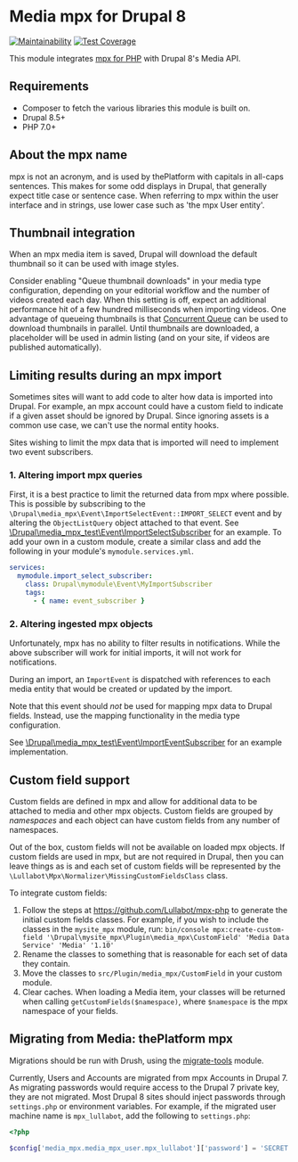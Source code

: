# Media mpx for Drupal 8

[![Maintainability](https://api.codeclimate.com/v1/badges/69160a3010c6788be915/maintainability)](https://codeclimate.com/github/Lullabot/media_mpx/maintainability) [![Test Coverage](https://api.codeclimate.com/v1/badges/69160a3010c6788be915/test_coverage)](https://codeclimate.com/github/Lullabot/media_mpx/test_coverage)

This module integrates [mpx for PHP](https://github.com/Lullabot/mpx-php) with
Drupal 8's Media API.

## Requirements

* Composer to fetch the various libraries this module is built on.
* Drupal 8.5+
* PHP 7.0+

## About the mpx name

mpx is not an acronym, and is used by thePlatform with capitals in all-caps
sentences. This makes for some odd displays in Drupal, that generally expect
title case or sentence case. When referring to mpx within the user interface
and in strings, use lower case such as 'the mpx User entity'.

## Thumbnail integration

When an mpx media item is saved, Drupal will download the default thumbnail so
it can be used with image styles.

Consider enabling "Queue thumbnail downloads" in your media type configuration,
depending on your editorial workflow and the number of videos created each day.
When this setting is off, expect an additional performance hit of a few hundred
milliseconds when importing videos. One advantage of queueing thumbnails is
that [Concurrent Queue](https://www.drupal.org/project/concurrent_queue) can be
used to download thumbnails in parallel. Until thumbnails are downloaded, a
placeholder will be used in admin listing (and on your site, if videos are
published automatically).

## Limiting results during an mpx import

Sometimes sites will want to add code to alter how data is imported into
Drupal. For example, an mpx account could have a custom field to indicate if
a given asset should be ignored by Drupal. Since ignoring assets is a common
use case, we can't use the normal entity hooks.

Sites wishing to limit the mpx data that is imported will need to implement two
event subscribers.

### 1. Altering import mpx queries

First, it is a best practice to limit the returned data from mpx where
possible. This is possible by subscribing to the
`\Drupal\media_mpx\Event\ImportSelectEvent::IMPORT_SELECT` event and by
altering the `ObjectListQuery` object attached to that event. See
[\Drupal\media_mpx_test\Event\ImportSelectSubscriber](test_modules/media_mpx_test/src/Event/ImportSelectSubscriber.php)
for an example. To add your own in a custom module, create a similar class and
add the following in your module's `mymodule.services.yml`.

```yml
services:
  mymodule.import_select_subscriber:
    class: Drupal\mymodule\Event\MyImportSubscriber
    tags:
      - { name: event_subscriber }
```

### 2. Altering ingested mpx objects

Unfortunately, mpx has no ability to filter results in notifications. While the
above subscriber will work for initial imports, it will not work for
notifications.

During an import, an `ImportEvent` is dispatched with references to each media
entity that would be created or updated by the import.

Note that this event should _not_ be used for mapping mpx data to Drupal
fields. Instead, use the mapping functionality in the media type configuration.

See
[\Drupal\media_mpx_test\Event\ImportEventSubscriber](test_modules/media_mpx_test/src/Event/ImportEventSubscriber.php)
for an example implementation.

## Custom field support

Custom fields are defined in mpx and allow for additional data to be attached
to media and other mpx objects. Custom fields are grouped by _namespaces_ and
each object can have custom fields from any number of namespaces.

Out of the box, custom fields will not be available on loaded mpx objects.
If custom fields are used in mpx, but are not required in Drupal, then you
can leave things as is and each set of custom fields will be represented by the
`\Lullabot\Mpx\Normalizer\MissingCustomFieldsClass` class.

To integrate custom fields:

1. Follow the steps at https://github.com/Lullabot/mpx-php to generate the
   initial custom fields classes. For example, if you wish to include the
   classes in the `mysite_mpx` module, run:
   `bin/console mpx:create-custom-field '\Drupal\mysite_mpx\Plugin\media_mpx\CustomField' 'Media Data Service' 'Media' '1.10'`
1. Rename the classes to something that is reasonable for each set of data they
   contain.
1. Move the classes to `src/Plugin/media_mpx/CustomField` in your custom
   module.
1. Clear caches. When loading a Media item, your classes will be returned when
   calling `getCustomFields($namespace)`, where `$namespace` is the mpx
   namespace of your fields.

## Migrating from Media: thePlatform mpx

Migrations should be run with Drush, using the
[migrate-tools](https://www.drupal.org/project/migrate_tools) module.

Currently, Users and Accounts are migrated from mpx Accounts in Drupal 7. As
migrating passwords would require access to the Drupal 7 private key, they
are not migrated. Most Drupal 8 sites should inject passwords through
`settings.php` or environment variables. For example, if the migrated user
machine name is `mpx_lullabot`, add the following to `settings.php`:

```php
<?php

$config['media_mpx.media_mpx_user.mpx_lullabot']['password'] = 'SECRET';
```
